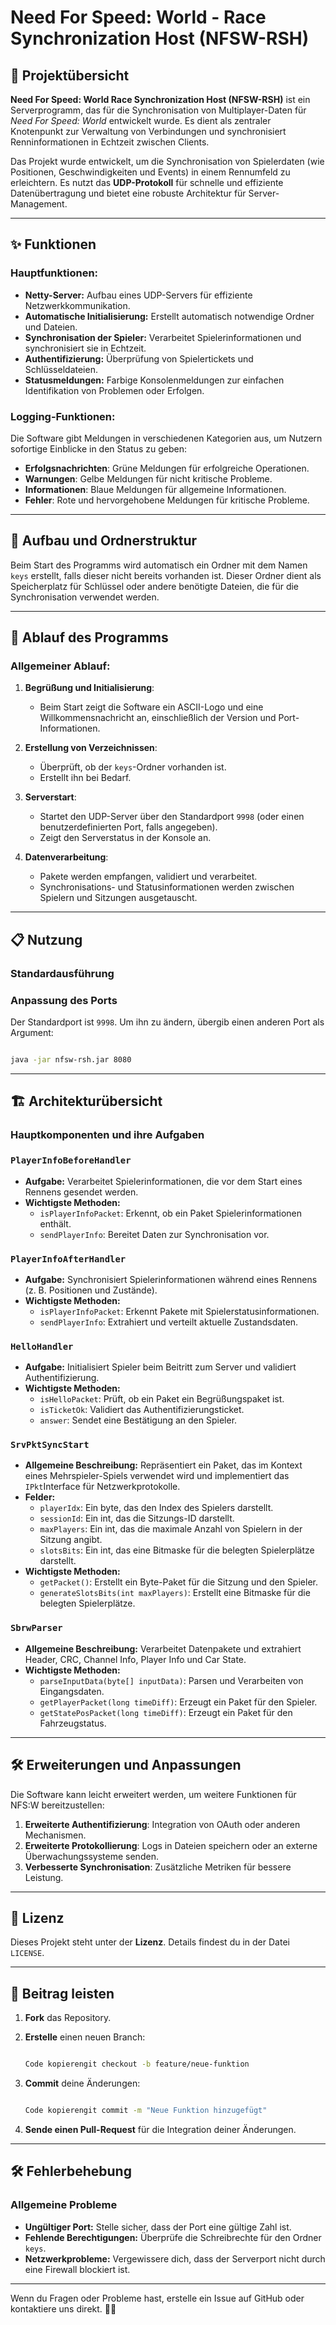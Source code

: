 # Need For Speed: World - Race Synchronization Host (NFSW-RSH)


## 📖 Projektübersicht

**Need For Speed: World Race Synchronization Host (NFSW-RSH)** ist ein Serverprogramm, das für die Synchronisation von Multiplayer-Daten für *Need For Speed: World* entwickelt wurde. Es dient als zentraler Knotenpunkt zur Verwaltung von Verbindungen und synchronisiert Renninformationen in Echtzeit zwischen Clients.

Das Projekt wurde entwickelt, um die Synchronisation von Spielerdaten (wie Positionen, Geschwindigkeiten und Events) in einem Rennumfeld zu erleichtern. Es nutzt das **UDP-Protokoll** für schnelle und effiziente Datenübertragung und bietet eine robuste Architektur für Server-Management.

---

## ✨ Funktionen

### Hauptfunktionen:
- **Netty-Server:** Aufbau eines UDP-Servers für effiziente Netzwerkkommunikation.
- **Automatische Initialisierung:** Erstellt automatisch notwendige Ordner und Dateien.
- **Synchronisation der Spieler:** Verarbeitet Spielerinformationen und synchronisiert sie in Echtzeit.
- **Authentifizierung:** Überprüfung von Spielertickets und Schlüsseldateien.
- **Statusmeldungen:** Farbige Konsolenmeldungen zur einfachen Identifikation von Problemen oder Erfolgen.

### Logging-Funktionen:
Die Software gibt Meldungen in verschiedenen Kategorien aus, um Nutzern sofortige Einblicke in den Status zu geben:
- **Erfolgsnachrichten**: Grüne Meldungen für erfolgreiche Operationen.
- **Warnungen**: Gelbe Meldungen für nicht kritische Probleme.
- **Informationen**: Blaue Meldungen für allgemeine Informationen.
- **Fehler**: Rote und hervorgehobene Meldungen für kritische Probleme.

---

## 📂 Aufbau und Ordnerstruktur

Beim Start des Programms wird automatisch ein Ordner mit dem Namen `keys` erstellt, falls dieser nicht bereits vorhanden ist. Dieser Ordner dient als Speicherplatz für Schlüssel oder andere benötigte Dateien, die für die Synchronisation verwendet werden.

---

## 📜 Ablauf des Programms

### Allgemeiner Ablauf:
1. **Begrüßung und Initialisierung**:
   - Beim Start zeigt die Software ein ASCII-Logo und eine Willkommensnachricht an, einschließlich der Version und Port-Informationen.

2. **Erstellung von Verzeichnissen**:
   - Überprüft, ob der `keys`-Ordner vorhanden ist. 
   - Erstellt ihn bei Bedarf.

3. **Serverstart**:
   - Startet den UDP-Server über den Standardport `9998` (oder einen benutzerdefinierten Port, falls angegeben).
   - Zeigt den Serverstatus in der Konsole an.

4. **Datenverarbeitung**:
   - Pakete werden empfangen, validiert und verarbeitet.
   - Synchronisations- und Statusinformationen werden zwischen Spielern und Sitzungen ausgetauscht.

---

## 📋 Nutzung

### Standardausführung

### Anpassung des Ports

Der Standardport ist `9998`. Um ihn zu ändern, übergib einen anderen Port als Argument:

```bash

java -jar nfsw-rsh.jar 8080

```

---

## 🏗️ Architekturübersicht

### Hauptkomponenten und ihre Aufgaben

### **`PlayerInfoBeforeHandler`**

- **Aufgabe:** Verarbeitet Spielerinformationen, die vor dem Start eines Rennens gesendet werden.
- **Wichtigste Methoden:**
    - `isPlayerInfoPacket`: Erkennt, ob ein Paket Spielerinformationen enthält.
    - `sendPlayerInfo`: Bereitet Daten zur Synchronisation vor.

### **`PlayerInfoAfterHandler`**

- **Aufgabe:** Synchronisiert Spielerinformationen während eines Rennens (z. B. Positionen und Zustände).
- **Wichtigste Methoden:**
    - `isPlayerInfoPacket`: Erkennt Pakete mit Spielerstatusinformationen.
    - `sendPlayerInfo`: Extrahiert und verteilt aktuelle Zustandsdaten.

### **`HelloHandler`**

- **Aufgabe:** Initialisiert Spieler beim Beitritt zum Server und validiert Authentifizierung.
- **Wichtigste Methoden:**
    - `isHelloPacket`: Prüft, ob ein Paket ein Begrüßungspaket ist.
    - `isTicketOk`: Validiert das Authentifizierungsticket.
    - `answer`: Sendet eine Bestätigung an den Spieler.

### **`SrvPktSyncStart`**

- **Allgemeine Beschreibung:** Repräsentiert ein Paket, das im Kontext eines Mehrspieler-Spiels verwendet wird und implementiert das `IPkt`Interface für Netzwerkprotokolle.
- **Felder:**
    - `playerIdx`: Ein byte, das den Index des Spielers darstellt.
    - `sessionId`: Ein int, das die Sitzungs-ID darstellt.
    - `maxPlayers`: Ein int, das die maximale Anzahl von Spielern in der Sitzung angibt.
    - `slotsBits`: Ein int, das eine Bitmaske für die belegten Spielerplätze darstellt.
- **Wichtigste Methoden:**
    - `getPacket()`: Erstellt ein Byte-Paket für die Sitzung und den Spieler.
    - `generateSlotsBits(int maxPlayers)`: Erstellt eine Bitmaske für die belegten Spielerplätze.

### **`SbrwParser`**

- **Allgemeine Beschreibung:** Verarbeitet Datenpakete und extrahiert Header, CRC, Channel Info, Player Info und Car State.
- **Wichtigste Methoden:**
    - `parseInputData(byte[] inputData)`: Parsen und Verarbeiten von Eingangsdaten.
    - `getPlayerPacket(long timeDiff)`: Erzeugt ein Paket für den Spieler.
    - `getStatePosPacket(long timeDiff)`: Erzeugt ein Paket für den Fahrzeugstatus.

---

## 🛠️ Erweiterungen und Anpassungen

Die Software kann leicht erweitert werden, um weitere Funktionen für NFS:W bereitzustellen:

1. **Erweiterte Authentifizierung**: Integration von OAuth oder anderen Mechanismen.
2. **Erweiterte Protokollierung**: Logs in Dateien speichern oder an externe Überwachungssysteme senden.
3. **Verbesserte Synchronisation**: Zusätzliche Metriken für bessere Leistung.

---

## 📝 Lizenz

Dieses Projekt steht unter der **Lizenz**. Details findest du in der Datei `LICENSE`.

---

## 🤝 Beitrag leisten

1. **Fork** das Repository.
2. **Erstelle** einen neuen Branch:
    
    ```bash

    Code kopierengit checkout -b feature/neue-funktion
    
    ```
    
3. **Commit** deine Änderungen:
    
    ```bash

    Code kopierengit commit -m "Neue Funktion hinzugefügt"
    
    ```
    
4. **Sende einen Pull-Request** für die Integration deiner Änderungen.

---

## 🛠️ Fehlerbehebung

### Allgemeine Probleme

- **Ungültiger Port:** Stelle sicher, dass der Port eine gültige Zahl ist.
- **Fehlende Berechtigungen:** Überprüfe die Schreibrechte für den Ordner `keys`.
- **Netzwerkprobleme:** Vergewissere dich, dass der Serverport nicht durch eine Firewall blockiert ist.

---

Wenn du Fragen oder Probleme hast, erstelle ein Issue auf GitHub oder kontaktiere uns direkt. 🚗💨
